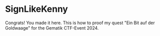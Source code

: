 # SignLikeKenny
Congrats! You made it here. This is how to proof my quest "Ein Bit auf der Goldwaage" for the Gematik CTF-Event 2024.
